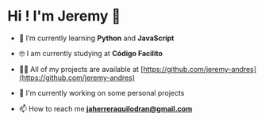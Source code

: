 <h1> Hi ! I'm Jeremy 👋 </h1>

- 🌱 I’m currently learning **Python** and **JavaScript**
 
- 🤓 I am currently studying at **Código Facilito**

- 👨‍💻 All of my projects are available at [https://github.com/jeremy-andres](https://github.com/jeremy-andres)

- 🔭 I'm currently working on some personal projects

- 📫 How to reach me **jaherreraquilodran@gmail.com**



<!--
**jeremy-andres/jeremy-andres** is a ✨ _special_ ✨ repository because its `README.md` (this file) appears on your GitHub profile.
-->
